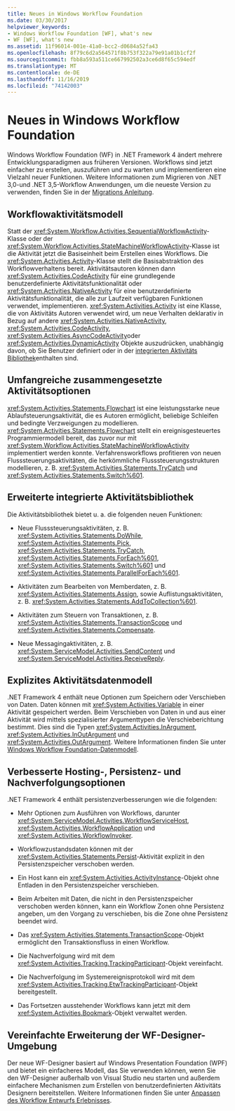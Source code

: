 ```yaml
---
title: Neues in Windows Workflow Foundation
ms.date: 03/30/2017
helpviewer_keywords:
- Windows Workflow Foundation [WF], what's new
- WF [WF], what's new
ms.assetid: 11f96014-001e-41a0-bcc2-d0684a52fa43
ms.openlocfilehash: 8f79c6d2a564571f8b753f322a79e91a01b1cf2f
ms.sourcegitcommit: fbb8a593a511ce667992502a3ce6d8f65c594edf
ms.translationtype: MT
ms.contentlocale: de-DE
ms.lasthandoff: 11/16/2019
ms.locfileid: "74142003"
---
```

# <a name="whats-new-in-windows-workflow-foundation"></a>Neues in Windows Workflow Foundation

Windows Workflow Foundation (WF) in .NET Framework 4 ändert mehrere Entwicklungsparadigmen aus früheren Versionen. Workflows sind jetzt einfacher zu erstellen, auszuführen und zu warten und implementieren eine Vielzahl neuer Funktionen. Weitere Informationen zum Migrieren von .NET 3,0-und .NET 3,5-Workflow Anwendungen, um die neueste Version zu verwenden, finden Sie in der [Migrations Anleitung](migration-guidance.md).  
  
## <a name="workflow-activity-model"></a>Workflowaktivitätsmodell  
 Statt der <xref:System.Workflow.Activities.SequentialWorkflowActivity>-Klasse oder der <xref:System.Workflow.Activities.StateMachineWorkflowActivity>-Klasse ist die Aktivität jetzt die Basiseinheit beim Erstellen eines Workflows. Die <xref:System.Activities.Activity>-Klasse stellt die Basisabstraktion des Workflowverhaltens bereit. Aktivitätsautoren können dann <xref:System.Activities.CodeActivity> für eine grundlegende benutzerdefinierte Aktivitätsfunktionalität oder <xref:System.Activities.NativeActivity> für eine benutzerdefinierte Aktivitätsfunktionalität, die alle zur Laufzeit verfügbaren Funktionen verwendet, implementieren. <xref:System.Activities.Activity> ist eine Klasse, die von Aktivitäts Autoren verwendet wird, um neue Verhalten deklarativ in Bezug auf andere <xref:System.Activities.NativeActivity>, <xref:System.Activities.CodeActivity>, <xref:System.Activities.AsyncCodeActivity>oder <xref:System.Activities.DynamicActivity> Objekte auszudrücken, unabhängig davon, ob Sie Benutzer definiert oder in der [integrierten Aktivitäts Bibliothek](net-framework-4-5-built-in-activity-library.md)enthalten sind.  
  
## <a name="rich-composite-activity-options"></a>Umfangreiche zusammengesetzte Aktivitätsoptionen  
 <xref:System.Activities.Statements.Flowchart> ist eine leistungsstarke neue Ablaufsteuerungsaktivität, die es Autoren ermöglicht, beliebige Schleifen und bedingte Verzweigungen zu modellieren. <xref:System.Activities.Statements.Flowchart> stellt ein ereignisgesteuertes Programmiermodell bereit, das zuvor nur mit <xref:System.Workflow.Activities.StateMachineWorkflowActivity> implementiert werden konnte. Verfahrensworkflows profitieren von neuen Flusssteuerungsaktivitäten, die herkömmliche Flusssteuerungsstrukturen modellieren, z. B. <xref:System.Activities.Statements.TryCatch> und <xref:System.Activities.Statements.Switch%601>.  
  
## <a name="expanded-built-in-activity-library"></a>Erweiterte integrierte Aktivitätsbibliothek  
 Die Aktivitätsbibliothek bietet u. a. die folgenden neuen Funktionen:  
  
- Neue Flusssteuerungsaktivitäten, z. B. <xref:System.Activities.Statements.DoWhile>, <xref:System.Activities.Statements.Pick>, <xref:System.Activities.Statements.TryCatch>, <xref:System.Activities.Statements.ForEach%601>, <xref:System.Activities.Statements.Switch%601> und <xref:System.Activities.Statements.ParallelForEach%601>.  
  
- Aktivitäten zum Bearbeiten von Memberdaten, z. B. <xref:System.Activities.Statements.Assign>, sowie Auflistungsaktivitäten, z. B. <xref:System.Activities.Statements.AddToCollection%601>.  
  
- Aktivitäten zum Steuern von Transaktionen, z. B. <xref:System.Activities.Statements.TransactionScope> und <xref:System.Activities.Statements.Compensate>.  
  
- Neue Messagingaktivitäten, z. B. <xref:System.ServiceModel.Activities.SendContent> und <xref:System.ServiceModel.Activities.ReceiveReply>.  
  
## <a name="explicit-activity-data-model"></a>Explizites Aktivitätsdatenmodell  
 .NET Framework 4 enthält neue Optionen zum Speichern oder Verschieben von Daten. Daten können mit <xref:System.Activities.Variable> in einer Aktivität gespeichert werden. Beim Verschieben von Daten in und aus einer Aktivität wird mittels spezialisierter Argumenttypen die Verschieberichtung bestimmt. Dies sind die Typen <xref:System.Activities.InArgument>, <xref:System.Activities.InOutArgument> und <xref:System.Activities.OutArgument>. Weitere Informationen finden Sie unter [Windows Workflow Foundation-Datenmodell](data-model.md).  
  
## <a name="enhanced-hosting-persistence-and-tracking-options"></a>Verbesserte Hosting-, Persistenz- und Nachverfolgungsoptionen  
 .NET Framework 4 enthält persistenzverbesserungen wie die folgenden:  
  
- Mehr Optionen zum Ausführen von Workflows, darunter <xref:System.ServiceModel.Activities.WorkflowServiceHost>, <xref:System.Activities.WorkflowApplication> und <xref:System.Activities.WorkflowInvoker>.  
  
- Workflowzustandsdaten können mit der <xref:System.Activities.Statements.Persist>-Aktivität explizit in den Persistenzspeicher verschoben werden.  
  
- Ein Host kann ein <xref:System.Activities.ActivityInstance>-Objekt ohne Entladen in den Persistenzspeicher verschieben.  
  
- Beim Arbeiten mit Daten, die nicht in den Persistenzspeicher verschoben werden können, kann ein Workflow Zonen ohne Persistenz angeben, um den Vorgang zu verschieben, bis die Zone ohne Persistenz beendet wird.  
  
- Das <xref:System.Activities.Statements.TransactionScope>-Objekt ermöglicht den Transaktionsfluss in einen Workflow.  
  
- Die Nachverfolgung wird mit dem <xref:System.Activities.Tracking.TrackingParticipant>-Objekt vereinfacht.  
  
- Die Nachverfolgung im Systemereignisprotokoll wird mit dem <xref:System.Activities.Tracking.EtwTrackingParticipant>-Objekt bereitgestellt.  
  
- Das Fortsetzen ausstehender Workflows kann jetzt mit dem <xref:System.Activities.Bookmark>-Objekt verwaltet werden.  
  
## <a name="easier-ability-to-extend-wf-designer-experience"></a>Vereinfachte Erweiterung der WF-Designer-Umgebung  
 Der neue WF-Designer basiert auf Windows Presentation Foundation (WPF) und bietet ein einfacheres Modell, das Sie verwenden können, wenn Sie den WF-Designer außerhalb von Visual Studio neu starten und außerdem einfachere Mechanismen zum Erstellen von benutzerdefinierten Aktivitäts Designern bereitstellen. Weitere Informationen finden Sie unter [Anpassen des Workflow Entwurfs Erlebnisses](customizing-the-workflow-design-experience.md).
